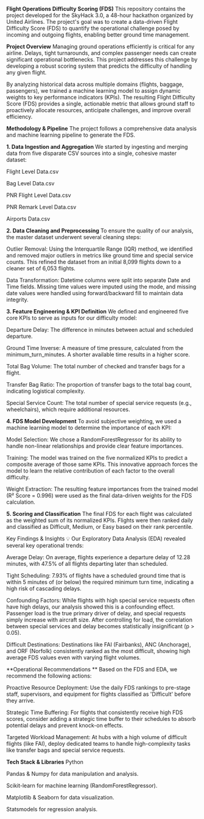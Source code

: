 **Flight Operations Difficulty Scoring (FDS)**
This repository contains the project developed for the SkyHack 3.0, a 48-hour hackathon organized by United Airlines. The project's goal was to create a data-driven Flight Difficulty Score (FDS) to quantify the operational challenge posed by incoming and outgoing flights, enabling better ground time management.

**Project Overview**
Managing ground operations efficiently is critical for any airline. Delays, tight turnarounds, and complex passenger needs can create significant operational bottlenecks. This project addresses this challenge by developing a robust scoring system that predicts the difficulty of handling any given flight.

By analyzing historical data across multiple domains (flights, baggage, passengers), we trained a machine learning model to assign dynamic weights to key performance indicators (KPIs). The resulting Flight Difficulty Score (FDS) provides a single, actionable metric that allows ground staff to proactively allocate resources, anticipate challenges, and improve overall efficiency.

**Methodology & Pipeline**
The project follows a comprehensive data analysis and machine learning pipeline to generate the FDS.

**1. Data Ingestion and Aggregation**
We started by ingesting and merging data from five disparate CSV sources into a single, cohesive master dataset:

Flight Level Data.csv

Bag Level Data.csv

PNR Flight Level Data.csv

PNR Remark Level Data.csv

Airports Data.csv

**2. Data Cleaning and Preprocessing**
To ensure the quality of our analysis, the master dataset underwent several cleaning steps:

Outlier Removal: Using the Interquartile Range (IQR) method, we identified and removed major outliers in metrics like ground time and special service counts. This refined the dataset from an initial 8,099 flights down to a cleaner set of 6,053 flights.

Data Transformation: Datetime columns were split into separate Date and Time fields. Missing time values were imputed using the mode, and missing date values were handled using forward/backward fill to maintain data integrity.

**3. Feature Engineering & KPI Definition**
We defined and engineered five core KPIs to serve as inputs for our difficulty model:

Departure Delay: The difference in minutes between actual and scheduled departure.

Ground Time Inverse: A measure of time pressure, calculated from the minimum_turn_minutes. A shorter available time results in a higher score.

Total Bag Volume: The total number of checked and transfer bags for a flight.

Transfer Bag Ratio: The proportion of transfer bags to the total bag count, indicating logistical complexity.

Special Service Count: The total number of special service requests (e.g., wheelchairs), which require additional resources.

**4. FDS Model Development**
To avoid subjective weighting, we used a machine learning model to determine the importance of each KPI:

Model Selection: We chose a RandomForestRegressor for its ability to handle non-linear relationships and provide clear feature importances.

Training: The model was trained on the five normalized KPIs to predict a composite average of those same KPIs. This innovative approach forces the model to learn the relative contribution of each factor to the overall difficulty.

Weight Extraction: The resulting feature importances from the trained model (R² Score = 0.996) were used as the final data-driven weights for the FDS calculation.

**5. Scoring and Classification**
The final FDS for each flight was calculated as the weighted sum of its normalized KPIs. Flights were then ranked daily and classified as Difficult, Medium, or Easy based on their rank percentile.

Key Findings & Insights 💡
Our Exploratory Data Analysis (EDA) revealed several key operational trends:

Average Delay: On average, flights experience a departure delay of 12.28 minutes, with 47.5% of all flights departing later than scheduled.

Tight Scheduling: 7.93% of flights have a scheduled ground time that is within 5 minutes of (or below) the required minimum turn time, indicating a high risk of cascading delays.

Confounding Factors: While flights with high special service requests often have high delays, our analysis showed this is a confounding effect. Passenger load is the true primary driver of delay, and special requests simply increase with aircraft size. After controlling for load, the correlation between special services and delay becomes statistically insignificant (p > 0.05).

Difficult Destinations: Destinations like FAI (Fairbanks), ANC (Anchorage), and ORF (Norfolk) consistently ranked as the most difficult, showing high average FDS values even with varying flight volumes.

**Operational Recommendations **
Based on the FDS and EDA, we recommend the following actions:

Proactive Resource Deployment: Use the daily FDS rankings to pre-stage staff, supervisors, and equipment for flights classified as 'Difficult' before they arrive.

Strategic Time Buffering: For flights that consistently receive high FDS scores, consider adding a strategic time buffer to their schedules to absorb potential delays and prevent knock-on effects.

Targeted Workload Management: At hubs with a high volume of difficult flights (like FAI), deploy dedicated teams to handle high-complexity tasks like transfer bags and special service requests.

**Tech Stack & Libraries**
Python

Pandas & Numpy for data manipulation and analysis.

Scikit-learn for machine learning (RandomForestRegressor).

Matplotlib & Seaborn for data visualization.

Statsmodels for regression analysis.

